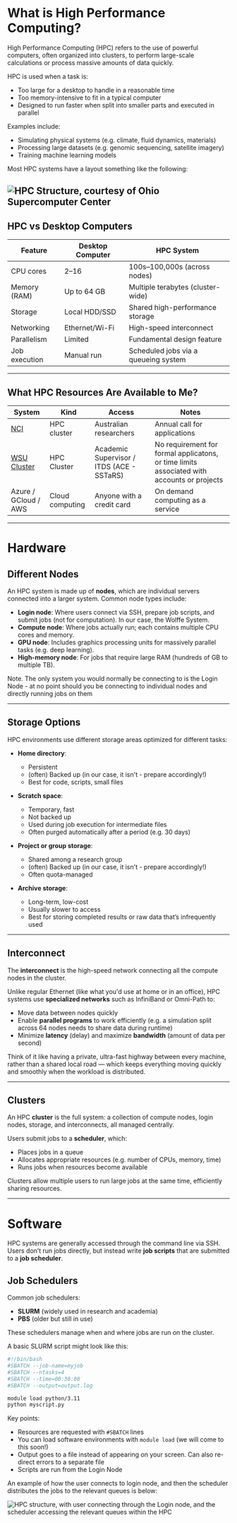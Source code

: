 # What is High Performance Computing?

High Performance Computing (HPC) refers to the use of powerful computers, often organized into clusters, to perform large-scale calculations or process massive amounts of data quickly. 

HPC is used when a task is:
- Too large for a desktop to handle in a reasonable time
- Too memory-intensive to fit in a typical computer
- Designed to run faster when split into smaller parts and executed in parallel

Examples include:
- Simulating physical systems (e.g. climate, fluid dynamics, materials)
- Processing large datasets (e.g. genomic sequencing, satellite imagery)
- Training machine learning models

Most HPC systems have a layout something like the following: 

![HPC Structure, courtesy of [Ohio Supercomputer Center](https://www.osc.edu/resources/getting_started/hpc_basics)](https://www.osc.edu/sites/osc.edu/files/staff_files/kcahill/Cluster_diagram_node.png)
---

## HPC vs Desktop Computers

| Feature                | Desktop Computer             | HPC System                          |
|------------------------|------------------------------|--------------------------------------|
| CPU cores              | 2–16                         | 100s–100,000s (across nodes)         |
| Memory (RAM)           | Up to 64 GB                  | Multiple terabytes (cluster-wide)    |
| Storage                | Local HDD/SSD                | Shared high-performance storage      |
| Networking             | Ethernet/Wi-Fi               | High-speed interconnect              |
| Parallelism            | Limited                      | Fundamental design feature           |
| Job execution          | Manual run                   | Scheduled jobs via a queueing system |

---

## What HPC Resources Are Available to Me?

| System                  | Kind           | Access                       | Notes                              |
|-------------------------|----------------|-------------------------------|-------------------------------------|
| [NCI](https://nci.org.au)             | HPC cluster    | Australian researchers       | Annual call for applications        |
| [WSU Cluster](https://wiki.cdms.westernsydney.edu.au/index.php?title=HPC_documentation)           | HPC Cluster              | Academic Supervisor / ITDS (ACE - SSTaRS)      | No requirement for formal applicatons, or time limits associated with accounts or projects |
| Azure / GCloud / AWS    | Cloud computing | Anyone with a credit card     | On demand computing as a service    |

---

# Hardware

## Different Nodes

An HPC system is made up of **nodes**, which are individual servers connected into a larger system. Common node types include:

- **Login node**: Where users connect via SSH, prepare job scripts, and submit jobs (not for computation). In our case, the Wolffe System. 
- **Compute node**: Where jobs actually run; each contains multiple CPU cores and memory.
- **GPU node**: Includes graphics processing units for massively parallel tasks (e.g. deep learning).
- **High-memory node**: For jobs that require large RAM (hundreds of GB to multiple TB).

Note. The only system you would normally be connecting to is the Login Node - at no point should you be connecting to individual nodes and directly running jobs on them

---

## Storage Options

HPC environments use different storage areas optimized for different tasks:

- **Home directory**:
  - Persistent
  - (often) Backed up (in our case, it isn't - prepare accordingly!)
  - Best for code, scripts, small files

- **Scratch space**:
  - Temporary, fast
  - Not backed up
  - Used during job execution for intermediate files
  - Often purged automatically after a period (e.g. 30 days)

- **Project or group storage**:
  - Shared among a research group
  - (often) Backed up (in our case, it isn't - prepare accordingly!)
  - Often quota-managed

- **Archive storage**:
  - Long-term, low-cost
  - Usually slower to access
  - Best for storing completed results or raw data that’s infrequently used

---

## Interconnect

The **interconnect** is the high-speed network connecting all the compute nodes in the cluster.

Unlike regular Ethernet (like what you'd use at home or in an office), HPC systems use **specialized networks** such as InfiniBand or Omni-Path to:

- Move data between nodes quickly
- Enable **parallel programs** to work efficiently (e.g. a simulation split across 64 nodes needs to share data during runtime)
- Minimize **latency** (delay) and maximize **bandwidth** (amount of data per second)

Think of it like having a private, ultra-fast highway between every machine, rather than a shared local road — which keeps everything moving quickly and smoothly when the workload is distributed.

---

## Clusters

An HPC **cluster** is the full system: a collection of compute nodes, login nodes, storage, and interconnects, all managed centrally.

Users submit jobs to a **scheduler**, which:
- Places jobs in a queue
- Allocates appropriate resources (e.g. number of CPUs, memory, time)
- Runs jobs when resources become available

Clusters allow multiple users to run large jobs at the same time, efficiently sharing resources.

---

# Software

HPC systems are generally accessed through the command line via SSH. Users don’t run jobs directly, but instead write **job scripts** that are submitted to a **job scheduler**.

## Job Schedulers

Common job schedulers:
- **SLURM** (widely used in research and academia)
- **PBS** (older but still in use)

These schedulers manage when and where jobs are run on the cluster.

A basic SLURM script might look like this:

```bash
#!/bin/bash
#SBATCH --job-name=myjob
#SBATCH --ntasks=4
#SBATCH --time=00:30:00
#SBATCH --output=output.log

module load python/3.11
python myscript.py
```

Key points:
- Resources are requested with `#SBATCH` lines
- You can load software environments with `module load` (we will come to this soon!)
- Output goes to a file instead of appearing on your screen. Can also re-direct errors to a separate file
- Scripts are run from the Login Node

An example of how the user connects to login node, and then the scheduler distributes the jobs to the relevant queues is below:

![HPC structure, with user connecting through the Login node, and the scheduler accessing the relevant queues within the HPC](https://adacs-australia.github.io/KLuken_HPC_training_2022B/fig/queueing_infog.png)